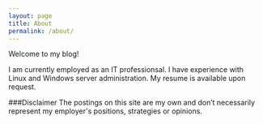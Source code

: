 ```yaml
---
layout: page
title: About
permalink: /about/
---
```

Welcome to my blog!

I am currently employed as an IT professionsal. I have experience with Linux and Windows server administration. My resume is available upon request.

###Disclaimer
The postings on this site are my own and don’t necessarily represent my employer's positions, strategies or opinions.
